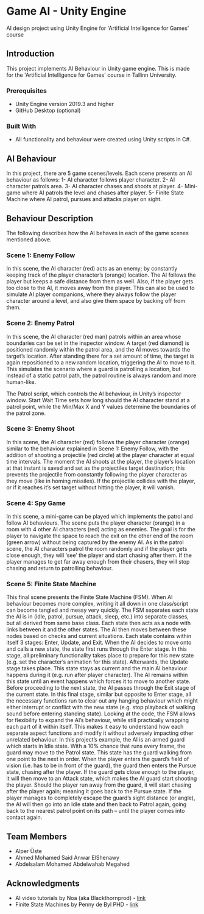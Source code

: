 # Game AI - Unity Engine
 AI design project using Unity Engine for 'Artificial Intelligence for Games' course 

## Introduction
This project implements AI Behaviour in Unity game engine. This is made for the 'Artificial Intelligence for Games' course in Tallinn University.

### Prerequisites
* Unity Engine version 2019.3 and higher
* GitHub Desktop (optional)
### Built With
* All functionality and behaviour were created using Unity scripts in C#.

## AI Behaviour
In this project, there are 5 game scenes/levels. Each scene presents an AI behaviour as follows:
1-	AI character follows player character.
2-	AI character patrols area.
3-	AI character chases and shoots at player.
4-	Mini-game where AI patrols the level and chases after player.
5-	Finite State Machine where AI patrol, pursues and attacks player on sight.

## Behaviour Description
The following describes how the AI behaves in each of the game scenes mentioned above.

### Scene 1: Enemy Follow
 
In this scene, the AI character (red) acts as an enemy; by constantly keeping track of the player character’s (orange) location. The AI follows the player but keeps a safe distance from them as well. Also, if the player gets too close to the AI, it moves away from the player. This can also be used to simulate AI player companions, where they always follow the player character around a level, and also give them space by backing off from them.
 
### Scene 2: Enemy Patrol
 
In this scene, the AI character (red man) patrols within an area whose boundaries can be set in the inspector window. A target (red diamond) is positioned randomly within the patrol area, and the AI moves towards the target’s location. After standing there for a set amount of time, the target is again repositioned to a new random location, triggering the AI to move to it. This simulates the scenario where a guard is patrolling a location, but instead of a static patrol path, the patrol routine is always random and more human-like.

The Patrol script, which controls the AI behaviour, in Unity’s inspector window.
Start Wait Time sets how long should the AI character stand at a patrol point, while the Min/Max X and Y values determine the boundaries of the patrol zone.	 


### Scene 3: Enemy Shoot
 
In this scene, the AI character (red) follows the player character (orange) similar to the behaviour explained in Scene 1: Enemy Follow, with the addition of shooting a projectile (red circle) at the player character at equal time intervals. The moment the AI shoots at the player, the player’s location at that instant is saved and set as the projectiles target destination; this prevents the projectile from constantly following the player character as they move (like in homing missiles). If the projectile collides with the player, or if it reaches it’s set target without hitting the player, it will vanish.

### Scene 4: Spy Game
 
In this scene, a mini-game can be played which implements the patrol and follow AI behaviours. The scene puts the player character (orange) in a room with 4 other AI characters (red) acting as enemies. The goal is for the player to navigate the space to reach the exit on the other end of the room (green arrow) without being captured by the enemy AI. As in the patrol scene, the AI characters patrol the room randomly and if the player gets close enough, they will ‘see’ the player and start chasing after them. If the player manages to get far away enough from their chasers, they will stop chasing and return to patrolling behaviour.
 
### Scene 5: Finite State Machine
 
This final scene presents the Finite State Machine (FSM). When AI behaviour becomes more complex, writing it all down in one class/script can become tangled and messy very quickly. The FSM separates each state the AI is in (idle, patrol, pursue, attack, sleep, etc.) into separate classes, but all derived from same base class. Each state then acts as a node with links between it and the other states. The AI then moves between these nodes based on checks and current situations.
Each state contains within itself 3 stages: Enter, Update, and Exit. When the AI decides to move onto and calls a new state, the state first runs through the Enter stage. In this stage, all preliminary functionality takes place to prepare for this new state (e.g. set the character’s animation for this state). Afterwards, the Update stage takes place. This state stays as current and the main AI behaviour happens during it (e.g. run after player character). The AI remains within this state until an event happens which forces it to move to another state. Before proceeding to the next state, the AI passes through the Exit stage of the current state. In this final stage, similar but opposite to Enter stage, all the necessary functions run to clear out any hanging behaviour which might either interrupt or conflict with the new state (e.g. stop playback of walking sound before entering standing state). Looking at the code, the FSM allows for flexibility to expand the AI’s behaviour, while still practically wrapping each part of it within itself. This makes it easy to understand how each separate aspect functions and modify it without adversely impacting other unrelated behaviour.
In this project’s example, the AI is an armed guard which starts in Idle state. With a 10% chance that runs every frame, the guard may move to the Patrol state. This state has the guard walking from one point to the next in order. When the player enters the guard’s field of vision (i.e. has to be in front of the guard), the guard then enters the Pursue state, chasing after the player. If the guard gets close enough to the player, it will then move to an Attack state, which makes the AI guard start shooting the player. Should the player run away from the guard, it will start chasing after the player again; meaning it goes back to the Pursue state. If the player manages to completely escape the guard’s sight distance (or angle), the AI will then go into an Idle state and then back to Patrol again, going back to the nearest patrol point on its path – until the player comes into contact again.
 
## Team Members
* Alper Üste
* Ahmed Mohamed Said Anwar ElShenawy
* Abdelsalam Mohamed Abdelwahab Megahed

## Acknowledgments
* AI video tutorials by Noa (aka Blackthornprod) - [link](https://www.youtube.com/playlist?list=PLBIb_auVtBwDgHLhYc-NG633rTbTPim9z)
* Finite State Machines by Penny de Byl PHD - [link](https://learn.unity.com/project/finite-state-machines-1?uv=2019.3&courseId=5dd851beedbc2a1bf7b72bed)
